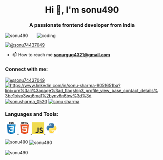 <h1 align="center">Hi 👋, I'm sonu490 </h1>
<h3 align="center">A passionate frontend developer from India</h3>
<img align="right" alt="coding" width="400" src="https://cdn.dribbble.com/users/1162077/screenshots/3848914/programmer.gif"

<p align="left"> <img src="https://komarev.com/ghpvc/?username=sonu490&label=Profile%20views&color=0e75b6&style=flat" alt="sonu490" /> </p>

<p align="left"> <a href="https://twitter.com/@sonu74437049" target="blank"><img src="https://img.shields.io/twitter/follow/@sonu74437049?logo=twitter&style=for-the-badge" alt="@sonu74437049" /></a> </p>

- 📫 How to reach me **sonurgug4321@gmail.com**

<h3 align="left">Connect with me:</h3>
<p align="left">
<a href="https://twitter.com/@sonu74437049" target="blank"><img align="center" src="https://raw.githubusercontent.com/rahuldkjain/github-profile-readme-generator/master/src/images/icons/Social/twitter.svg" alt="@sonu74437049" height="30" width="40" /></a>
<a href="https://linkedin.com/in/https://www.linkedin.com/in/sonu-sharma-9051651ba?lipi=urn%3ali%3apage%3ad_flagship3_profile_view_base_contact_details%3be1bivp3wq6ma1%2bynv6n6bw%3d%3d" target="blank"><img align="center" src="https://raw.githubusercontent.com/rahuldkjain/github-profile-readme-generator/master/src/images/icons/Social/linked-in-alt.svg" alt="https://www.linkedin.com/in/sonu-sharma-9051651ba?lipi=urn%3ali%3apage%3ad_flagship3_profile_view_base_contact_details%3be1bivp3wq6ma1%2bynv6n6bw%3d%3d" height="30" width="40" /></a>
<a href="https://instagram.com/sonusharma_0520" target="blank"><img align="center" src="https://raw.githubusercontent.com/rahuldkjain/github-profile-readme-generator/master/src/images/icons/Social/instagram.svg" alt="sonusharma_0520" height="30" width="40" /></a>
<a href="https://www.hackerrank.com/sonu sharma" target="blank"><img align="center" src="https://raw.githubusercontent.com/rahuldkjain/github-profile-readme-generator/master/src/images/icons/Social/hackerrank.svg" alt="sonu sharma" height="30" width="40" /></a>
</p>

<h3 align="left">Languages and Tools:</h3>
<p align="left"> <a href="https://www.w3schools.com/css/" target="_blank" rel="noreferrer"> <img src="https://raw.githubusercontent.com/devicons/devicon/master/icons/css3/css3-original-wordmark.svg" alt="css3" width="40" height="40"/> </a> <a href="https://www.w3.org/html/" target="_blank" rel="noreferrer"> <img src="https://raw.githubusercontent.com/devicons/devicon/master/icons/html5/html5-original-wordmark.svg" alt="html5" width="40" height="40"/> </a> <a href="https://developer.mozilla.org/en-US/docs/Web/JavaScript" target="_blank" rel="noreferrer"> <img src="https://raw.githubusercontent.com/devicons/devicon/master/icons/javascript/javascript-original.svg" alt="javascript" width="40" height="40"/> </a> <a href="https://www.python.org" target="_blank" rel="noreferrer"> <img src="https://raw.githubusercontent.com/devicons/devicon/master/icons/python/python-original.svg" alt="python" width="40" height="40"/> </a> </p>

<p><img align="left" src="https://github-readme-stats.vercel.app/api/top-langs?username=sonu490&show_icons=true&locale=en&layout=compact" alt="sonu490" /></p>

<p>&nbsp;<img align="center" src="https://github-readme-stats.vercel.app/api?username=sonu490&show_icons=true&locale=en" alt="sonu490" /></p>

<p><img align="center" src="https://github-readme-streak-stats.herokuapp.com/?user=sonu490&" alt="sonu490" /></p>

